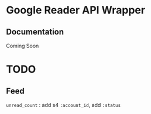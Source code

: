 Google Reader API Wrapper
=======================

Documentation
------------
Coming Soon

TODO
====

Feed
---
`unread_count` : add s4 `:account_id`, add `:status`  
